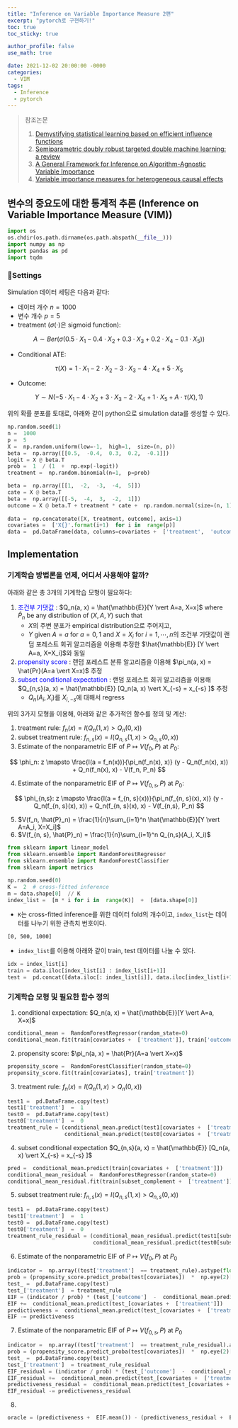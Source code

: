 ```yaml
---
title: "Inference on Variable Importance Measure 2편"
excerpt: "pytorch로 구현하기!"
toc: true
toc_sticky: true

author_profile: false
use_math: true

date: 2021-12-02 20:00:00 -0000
categories: 
  - VIM
tags:
  - Inference
  - pytorch
---
```



> 참조논문
> 1. [Demystifying statistical learning based on efficient influence functions](https://arxiv.org/abs/2107.00681)
> 2. [Semiparametric doubly robust targeted double machine learning: a review](https://arxiv.org/abs/2203.06469)
> 3. [A General Framework for Inference on Algorithm-Agnostic Variable Importance](https://www.tandfonline.com/doi/full/10.1080/01621459.2021.2003200)
> 4. [Variable importance measures for heterogeneous causal effects](https://arxiv.org/pdf/2204.06030.pdf)

## 변수의 중요도에 대한 통계적 추론 (Inference on Variable Importance Measure (VIM))

```python
import os
os.chdir(os.path.dirname(os.path.abspath(__file__)))
import numpy as np
import pandas as pd
import tqdm
```

### Settings

Simulation 데이터 세팅은 다음과 같다:

- 데이터 개수 $n = 1000$
- 변수 개수 $p = 5$
- treatment ($\sigma(\cdot)$은 sigmoid function):  

$$A \sim Ber(\sigma(0.5 \cdot X_1 -0.4 \cdot X_2 + 0.3 \cdot X_3 + 0.2 \cdot X_4 -0.1 \cdot X_5))$$

- Conditional ATE: 

$$\tau(X) = 1 \cdot X_1 -2 \cdot X_2 -3 \cdot X_3 -4 \cdot X_4 +5 \cdot X_5$$

- Outcome: 

$$Y \sim N(-5 \cdot X_1 -4 \cdot X_2 + 3 \cdot X_3 -2 \cdot X_4 +1 \cdot X_5 + A \cdot \tau(X), 1)$$


위의 확률 분포를 토대로, 아래와 같이 python으로 simulation data를 생성할 수 있다.

```python
np.random.seed(1)
n =  1000
p =  5
X =  np.random.uniform(low=-1,  high=1,  size=(n, p))
beta =  np.array([[0.5,  -0.4,  0.3,  0.2,  -0.1]])
logit = X @ beta.T
prob =  1  / (1  +  np.exp(-logit))
treatment =  np.random.binomial(n=1,  p=prob)

beta =  np.array([[1,  -2,  -3,  -4,  5]])
cate = X @ beta.T
beta =  np.array([[-5,  -4,  3,  -2,  1]])
outcome = X @ beta.T + treatment * cate +  np.random.normal(size=(n, 1))
  
data =  np.concatenate([X, treatment, outcome], axis=1)
covariates =  ['X{}'.format(i+1)  for i in  range(p)]
data =  pd.DataFrame(data, columns=covariates +  ['treatment',  'outcome'])
```

## Implementation

### 기계학습 방법론을 언제, 어디서 사용해야 할까?

아래와 같은 총 3개의 기계학습 모형이 필요하다:

1. <span style="color:blue">조건부 기댓값</span> : $Q_n(a, x) = \hat{\mathbb{E}}[Y \vert A=a, X=x]$ where $\hat{P}_n$ be any distribution of $(X, A, Y)$ such that
	- $X$의 주변 분포가 empirical distribution으로 주어지고,
	- $Y$ given $A = a$ for $a = 0, 1$ and $X = X_i$ for $i = 1, \cdots, n$의 조건부 기댓값이 랜덤 포레스트 회귀 알고리즘을 이용해 추정한 $\hat{\mathbb{E}} [Y \vert A=a, X=X_i]$와 동일
2. <span style="color:blue">propensity score</span> : 랜덤 포레스트 분류 알고리즘을 이용해 $\pi_n(a, x) = \hat{Pr}(A=a \vert X=x)$ 추정
3. <span style="color:blue">subset conditional expectation</span> : 랜덤 포레스트 회귀 알고리즘을 이용해 $Q_{n,s}(a, x) = \hat{\mathbb{E}} [Q_n(a, x) \vert X_{-s} = x_{-s} ]$  추정
	- $Q_n(A_i, X_i)$를 $X_{i, -s}$에 대해서 regress

위의 3가지 모형을 이용해, 아래와 같은 추가적인 함수를 정의 및 계산:

1. treatment rule: $f_n(x) = I(Q_n(1, x) > Q_n(0, x))$
2. subset treatment rule: $f_{n, s}(x) = I(Q_{n, s}(1, x) > Q_{n, s}(0, x))$
3. Estimate of the nonparametric EIF of $P \mapsto V(f_0, P)$ at $P_0$:

$$
\phi_n: z \mapsto \frac{I(a = f_n(x))}{\pi_n(f_n(x), x)} (y - Q_n(f_n(x), x)) + Q_n(f_n(x), x) - V(f_n, P_n) 
$$

4. Estimate of the nonparametric EIF of $P \mapsto V(f_{0, s}, P)$ at $P_0$:

$$
\phi_{n,s}: z \mapsto \frac{I(a = f_{n, s}(x))}{\pi_n(f_{n, s}(x), x)} (y - Q_n(f_{n, s}(x), x)) + Q_n(f_{n, s}(x), x) - V(f_{n,s}, P_n) 
$$

5. $V(f_n, \hat{P}_n) = \frac{1}{n}\sum_{i=1}^n \hat{\mathbb{E}}[Y \vert A=A_i, X=X_i]$
6. $V(f_{n, s}, \hat{P}_n) = \frac{1}{n}\sum_{i=1}^n Q_{n,s}(A_i, X_i)$

```python
from sklearn import linear_model
from sklearn.ensemble import RandomForestRegressor
from sklearn.ensemble import RandomForestClassifier
from sklearn import metrics

np.random.seed(0)
K =  2  # cross-fitted inference
m = data.shape[0]  // K
index_list =  [m * i for i in  range(K)]  +  [data.shape[0]]
```

- `K`는 cross-fitted inference를 위한 데이터 fold의 개수이고, `index_list`는 데이터를 나누기 위한 관측치 번호이다.
```
[0, 500, 1000]
```
- `index_list`를 이용해 아래와 같이 train, test 데이터를 나눌 수 있다.
```python
idx = index_list[i]
train = data.iloc[index_list[i] : index_list[i+1]]
test =  pd.concat([data.iloc[: index_list[i]], data.iloc[index_list[i+1] : ]], axis=0)
```

### 기계학습 모형 및 필요한 함수 정의

1. conditional expectation: $Q_n(a, x) = \hat{\mathbb{E}}[Y \vert A=a, X=x]$
```python
conditional_mean =  RandomForestRegressor(random_state=0)
conditional_mean.fit(train[covariates +  ['treatment']], train['outcome'])
```

2. propensity score: $\pi_n(a, x) = \hat{Pr}(A=a \vert X=x)$
```python
propensity_score =  RandomForestClassifier(random_state=0)
propensity_score.fit(train[covariates], train['treatment'])
```

3. treatment rule: $f_n(x) = I(Q_n(1, x) > Q_n(0, x))$
```python
test1 =  pd.DataFrame.copy(test)
test1['treatment']  =  1
test0 =  pd.DataFrame.copy(test)
test0['treatment']  =  0
treatment_rule = (conditional_mean.predict(test1[covariates +  ['treatment']])  >
				  conditional_mean.predict(test0[covariates +  ['treatment']])).astype(int)
```

4. subset conditional expectation $Q_{n,s}(a, x) = \hat{\mathbb{E}} [Q_n(a, x) \vert X_{-s} = x_{-s} ]$
```python
pred =  conditional_mean.predict(train[covariates +  ['treatment']])
conditional_mean_residual =  RandomForestRegressor(random_state=0)
conditional_mean_residual.fit(train[subset_complement +  ['treatment']], pred)
```

5. subset treatment rule: $f_{n, s}(x) = I(Q_{n, s}(1, x) > Q_{n, s}(0, x))$
```python
test1 =  pd.DataFrame.copy(test)
test1['treatment']  =  1
test0 =  pd.DataFrame.copy(test)
test0['treatment']  =  0
treatment_rule_residual = (conditional_mean_residual.predict(test1[subset_complement +  ['treatment']])  >
						   conditional_mean_residual.predict(test0[subset_complement +  ['treatment']])).astype(int)
```

6. Estimate of the nonparametric EIF of $P \mapsto V(f_0, P)$ at $P_0$
```python
indicator =  np.array((test['treatment']  == treatment_rule).astype(float))
prob = (propensity_score.predict_proba(test[covariates])  *  np.eye(2)[treatment_rule]).sum(axis=1)
test_ =  pd.DataFrame.copy(test)
test_['treatment']  = treatment_rule
EIF = (indicator / prob) * (test_['outcome']  -  conditional_mean.predict(test_[covariates +  ['treatment']]))
EIF +=  conditional_mean.predict(test_[covariates +  ['treatment']])
predictiveness =  conditional_mean.predict(test_[covariates +  ['treatment']]).mean()
EIF -= predictiveness
```

7. Estimate of the nonparametric EIF of $P \mapsto V(f_{0, s}, P)$ at $P_0$
```python
indicator =  np.array((test['treatment']  == treatment_rule_residual).astype(float))
prob = (propensity_score.predict_proba(test[covariates])  *  np.eye(2)[treatment_rule_residual]).sum(axis=1)
test_ =  pd.DataFrame.copy(test)
test_['treatment']  = treatment_rule_residual
EIF_residual = (indicator / prob) * (test_['outcome']  -  conditional_mean.predict(test_[covariates +  ['treatment']]))
EIF_residual +=  conditional_mean.predict(test_[covariates +  ['treatment']])
predictiveness_residual =  conditional_mean.predict(test_[covariates +  ['treatment']]).mean()
EIF_residual -= predictiveness_residual
```

8. 
```python
oracle = (predictiveness +  EIF.mean()) - (predictiveness_residual +  EIF_residual.mean())
```
<!--stackedit_data:
eyJoaXN0b3J5IjpbLTMxMjM2NDU1NywxODM3ODYwODIyLDIwNT
A5NzkxNTgsNjgwMzc1NjY4XX0=
-->